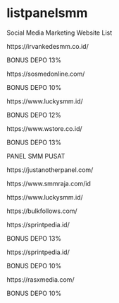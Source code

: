 # listpanelsmm

Social Media Marketing Website List
<p>https://irvankedesmm.co.id/</p>
<p>BONUS DEPO 13%</p>
  
<p>https://sosmedonline.com/</p>
<p>BONUS DEPO 10%</p>

<p>https://www.luckysmm.id/</p>
<p>BONUS DEPO 12%</p>

<p>https://www.wstore.co.id/</p>
<p>BONUS DEPO 13%</p>

<p>PANEL SMM PUSAT</p>
<p>https://justanotherpanel.com/</p>
<p>https://www.smmraja.com/id</p>
<p>https://www.luckysmm.id/</p>
<p>https://bulkfollows.com/</p>
<p>https://sprintpedia.id/</p>
<p>BONUS DEPO 13%</p>
<p>https://sprintpedia.id/</p>
<p>BONUS DEPO 10%</p>
<p>https://rasxmedia.com/</p>
<p>BONUS DEPO 10%</p>

